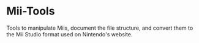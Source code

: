 # Mii-Tools
Tools to manipulate Miis, document the file structure, and convert them to the Mii Studio format used on Nintendo's website.
